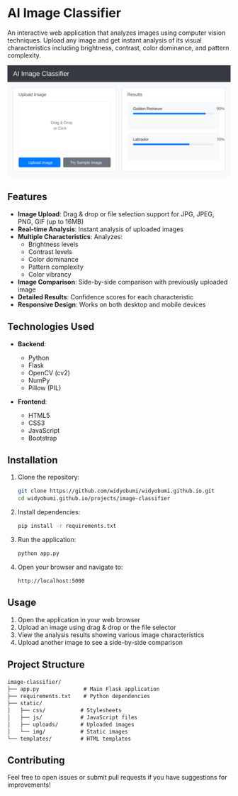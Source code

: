 # AI Image Classifier

An interactive web application that analyzes images using computer vision techniques. Upload any image and get instant analysis of its visual characteristics including brightness, contrast, color dominance, and pattern complexity.

![App Preview](static/img/app-preview.svg)

## Features

- **Image Upload**: Drag & drop or file selection support for JPG, JPEG, PNG, GIF (up to 16MB)
- **Real-time Analysis**: Instant analysis of uploaded images
- **Multiple Characteristics**: Analyzes:
  - Brightness levels
  - Contrast levels
  - Color dominance
  - Pattern complexity
  - Color vibrancy
- **Image Comparison**: Side-by-side comparison with previously uploaded image
- **Detailed Results**: Confidence scores for each characteristic
- **Responsive Design**: Works on both desktop and mobile devices

## Technologies Used

- **Backend**:
  - Python
  - Flask
  - OpenCV (cv2)
  - NumPy
  - Pillow (PIL)
  
- **Frontend**:
  - HTML5
  - CSS3
  - JavaScript
  - Bootstrap

## Installation

1. Clone the repository:
   ```bash
   git clone https://github.com/widyobumi/widyobumi.github.io.git
   cd widyobumi.github.io/projects/image-classifier
   ```

2. Install dependencies:
   ```bash
   pip install -r requirements.txt
   ```

3. Run the application:
   ```bash
   python app.py
   ```

4. Open your browser and navigate to:
   ```
   http://localhost:5000
   ```

## Usage

1. Open the application in your web browser
2. Upload an image using drag & drop or the file selector
3. View the analysis results showing various image characteristics
4. Upload another image to see a side-by-side comparison

## Project Structure

```
image-classifier/
├── app.py              # Main Flask application
├── requirements.txt    # Python dependencies
├── static/
│   ├── css/           # Stylesheets
│   ├── js/            # JavaScript files
│   ├── uploads/       # Uploaded images
│   └── img/           # Static images
└── templates/         # HTML templates
```

## Contributing

Feel free to open issues or submit pull requests if you have suggestions for improvements!
